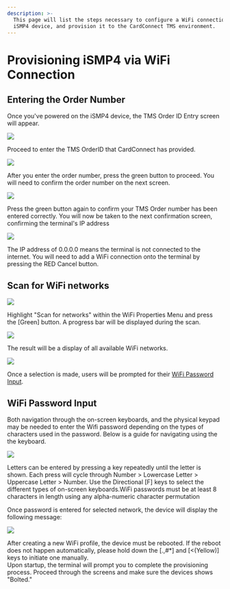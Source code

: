 ```yaml
---
description: >-
  This page will list the steps necessary to configure a WiFi connection for an
  iSMP4 device, and provision it to the CardConnect TMS environment.
---
```


# Provisioning iSMP4 via WiFi Connection

## Entering the Order Number

Once you've powered on the iSMP4 device, the TMS Order ID Entry screen will appear. 

![](.gitbook/assets/image%20%2812%29.png)

Proceed to enter the TMS OrderID that CardConnect has provided. 

![](.gitbook/assets/image.png)

After you enter the order number, press the green button to proceed. You will need to confirm the order number on the next screen. 

![](.gitbook/assets/image%20%285%29.png)

Press the green button again to confirm your TMS Order number has been entered correctly. You will now be taken to the next confirmation screen, confirming the terminal's IP address

![](.gitbook/assets/image%20%288%29.png)

The IP address of 0.0.0.0 means the terminal is not connected to the internet. You will need to add a WiFi connection onto the terminal by pressing the RED Cancel button. 

## Scan for WiFi networks

![](.gitbook/assets/image%20%284%29.png)

Highlight "Scan for networks" within the WiFi Properties Menu and press the \[Green\] button. A progress bar will be displayed during the scan.  


![](.gitbook/assets/image%20%287%29.png)

The result will be a display of all available WiFi networks.

![](.gitbook/assets/image%20%289%29.png)

  
Once a selection is made, users will be prompted for their [WiFi Password Input](https://cardconnect.gitbook.io/bolt/wifi-configuration#wifi-password-input).  
  


## WiFi Password Input

Both navigation through the on-screen keyboards, and the physical keypad may be needed to enter the Wifi password depending on the types of characters used in the password. Below is a guide for navigating using the the keyboard. 

![](.gitbook/assets/image%20%283%29.png)

Letters can be entered by pressing a key repeatedly until the letter is shown. Each press will cycle through Number &gt; Lowercase Letter &gt; Uppercase Letter &gt; Number. Use the Directional \[F\] keys to select the different types of on-screen keyboards.WiFi passwords must be at least 8 characters in length using any alpha-numeric character permutation  
  
Once password is entered for selected network, the device will display the following message:

![](.gitbook/assets/image%20%281%29.png)

  
After creating a new WiFi profile, the device must be rebooted. If the reboot does not happen automatically, please hold down the \[.,\#\*\] and \[&lt;\(Yellow\)\] keys to initiate one manually.  
Upon startup, the terminal will prompt you to complete the provisioning process. Proceed through the screens and make sure the devices shows "Bolted."



